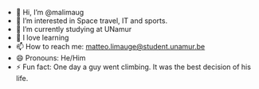 - 👋 Hi, I’m @malimaug
- 👀 I’m interested in Space travel, IT and sports.
- 🌱 I’m currently studying at UNamur
- 💞️ I love learning
- 📫 How to reach me: matteo.limauge@student.unamur.be
- 😄 Pronouns: He/Him
- ⚡ Fun fact: One day a guy went climbing. It was the best decision of his life.

<!---
malimaug/malimaug is a ✨ special ✨ repository because its `README.md` (this file) appears on your GitHub profile.
You can click the Preview link to take a look at your changes.
--->
